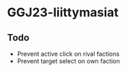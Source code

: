 # GGJ23-liittymasiat


## Todo

 * Prevent active click on rival factions
 * Prevent target select on own faction

